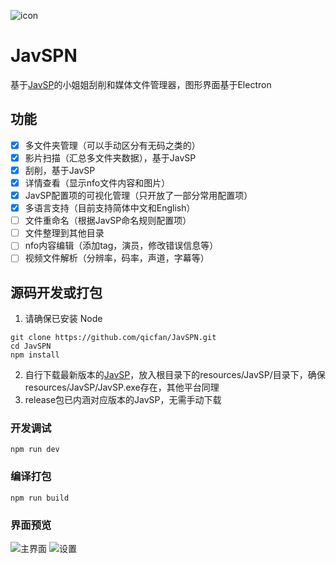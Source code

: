 ![icon](https://github.com/qicfan/JavSPN/assets/758655/2deb77c7-c3ac-4745-9f2b-05ae5fca581f)
# JavSPN
基于[JavSP](https://github.com/Yuukiy/JavSP)的小姐姐刮削和媒体文件管理器，图形界面基于Electron

## 功能
- [x] 多文件夹管理（可以手动区分有无码之类的）
- [x] 影片扫描（汇总多文件夹数据），基于JavSP
- [x] 刮削，基于JavSP
- [x] 详情查看（显示nfo文件内容和图片）
- [x] JavSP配置项的可视化管理（只开放了一部分常用配置项）
- [x] 多语言支持（目前支持简体中文和English）
- [ ] 文件重命名（根据JavSP命名规则配置项）
- [ ] 文件整理到其他目录
- [ ] nfo内容编辑（添加tag，演员，修改错误信息等）
- [ ] 视频文件解析（分辨率，码率，声道，字幕等）

## 源码开发或打包

1. 请确保已安装 Node
```
git clone https://github.com/qicfan/JavSPN.git
cd JavSPN
npm install
```
2.  自行下载最新版本的[JavSP](https://github.com/Yuukiy/JavSP/releases)，放入根目录下的resources/JavSP/目录下，确保resources/JavSP/JavSP.exe存在，其他平台同理
3. release包已内涵对应版本的JavSP，无需手动下载

### 开发调试
```
npm run dev
```

### 编译打包
```
npm run build
```

### 界面预览
![主界面](https://github.com/qicfan/JavSPN/assets/758655/de8f4e88-1d90-43f5-b030-f7c3ad987045)
![设置](https://github.com/qicfan/JavSPN/assets/758655/ae3378ae-7196-4746-a298-c76f54222154)
